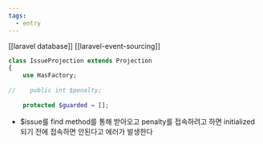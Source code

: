 ```yaml
---
tags:
  - entry
---
```

[[laravel database]]
[[laravel-event-sourcing]]


```php
class IssueProjection extends Projection  
{  
    use HasFactory;  
  
//    public int $penalty;  
  
    protected $guarded = [];
```
- $issue를 find method를 통해 받아오고 penalty를 접속하려고 하면 initialized 되기 전에 접속하면 안된다고 에러가 발생한다
